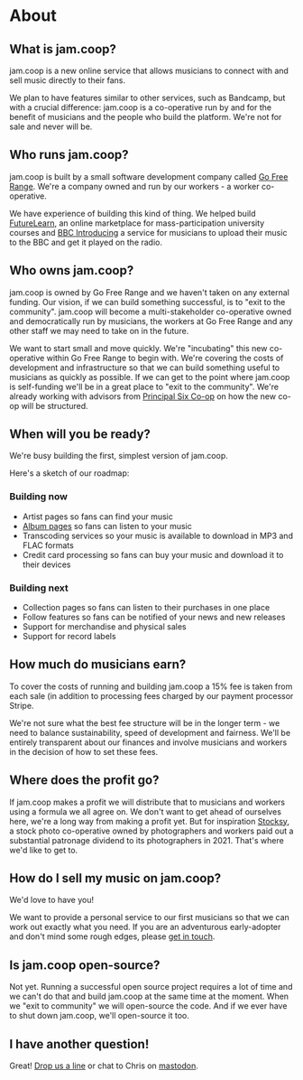 # About

## What is jam.coop?

jam.coop is a new online service that allows musicians
to connect with and sell music directly to their fans.

We plan to have features similar to other services,
such as Bandcamp, but with a crucial difference: jam.coop is a
co-operative run by and for the benefit of musicians and the people
who build the platform. We're not for sale and never will be.

## Who runs jam.coop?

jam.coop is built by a small software development company called [Go Free Range](https://gofreerange.com). We're a company owned and run by our workers - a worker co-operative.

We have experience of building this kind of thing. We helped build [FutureLearn](https://futurelearn.com), an online marketplace for
mass-participation university courses and [BBC Introducing](https://www.bbc.co.uk/introducing) a service for
musicians to upload their music to the BBC and get it played on the
radio.

## Who owns jam.coop?

jam.coop is owned by Go Free Range and we haven't taken on any external funding. Our vision, if we can build something successful, is to "exit to the community". jam.coop will become a multi-stakeholder co-operative owned and democratically run by
musicians, the workers at Go Free Range and any other staff we may
need to take on in the future.

We want to start small and move quickly. We're "incubating" this new co-operative within Go Free Range to begin with. We're covering the costs of development and infrastructure so that we can build something useful to musicians as quickly as possible. If we can get to the point where jam.coop is self-funding we'll be in a great place to "exit to the community". We're already working with advisors from [Principal Six Co-op](https://www.uk.coop/directory/principle-six) on how the new co-op will be structured.

## When will you be ready?

We're busy building the first, simplest version of jam.coop.

Here's a sketch of our roadmap:

### Building now

- Artist pages so fans can find your music
- [Album pages](/artists/under-shaded-trees/albums/1858) so fans can listen to your music
- Transcoding services so your music is available to download in MP3 and FLAC formats
- Credit card processing so fans can buy your music and download it to their devices

### Building next

- Collection pages so fans can listen to their purchases in one place
- Follow features so fans can be notified of your news and new releases
- Support for merchandise and physical sales
- Support for record labels

## How much do musicians earn?

To cover the costs of running and building jam.coop a 15% fee is taken from each sale (in addition to processing fees charged by our payment processor Stripe.

We're not sure what the best fee structure will be in the longer term - we need to balance sustainability, speed of development and fairness. We'll be entirely transparent about our finances and involve musicians and workers in the decision of how to set these fees.

## Where does the profit go?

If jam.coop makes a profit we will distribute that to musicians and workers using a formula we all agree on. We don't want to get ahead of
ourselves here, we're a long way from making a profit yet. But for
inspiration [Stocksy](https://share.stocksy.com/patronage-2021),
a stock photo co-operative owned by photographers and workers paid out
a substantial patronage dividend to its photographers in 2021. That's
where we'd like to get to.

## How do I sell my music on jam.coop?

We'd love to have you!

We want to provide a personal service to our first musicians so that we can work out exactly what you need. If you are an adventurous early-adopter and don't mind some rough edges, please [get in touch](mailto:contact@jam.coop).

## Is jam.coop open-source?

Not yet. Running a successful open source project requires a lot of time and we can't do that and build jam.coop at the same time at the moment. When we "exit to community" we will open-source the code. And if we ever have to shut down jam.coop, we'll open-source it too.

## I have another question!

Great! [Drop us a line](mailto:contact@jam.coop) or chat to Chris
on [mastodon](https://ruby.social/@chrislowis).
